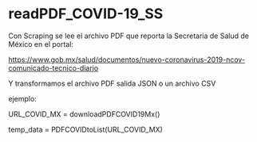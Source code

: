 # readPDF_COVID-19_SS

Con Scraping se lee el archivo PDF que reporta la Secretaria de Salud de México en el portal:

https://www.gob.mx/salud/documentos/nuevo-coronavirus-2019-ncov-comunicado-tecnico-diario

Y transformamos el archivo PDF salida JSON o un archivo CSV

ejemplo: 

URL_COVID_MX = downloadPDFCOVID19Mx()

temp_data = PDFCOVIDtoList(URL_COVID_MX)

